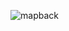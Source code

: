![mapback](https://github.com/yadavchandan84/Hobbyconnects/assets/128459806/cb70ee78-260c-447b-872d-1138ed573dfa)
